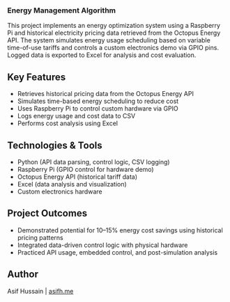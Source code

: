 ### Energy Management Algorithm

This project implements an energy optimization system using a Raspberry Pi and historical electricity pricing data retrieved from the Octopus Energy API. The system simulates energy usage scheduling based on variable time-of-use tariffs and controls a custom electronics demo via GPIO pins. Logged data is exported to Excel for analysis and cost evaluation.

## Key Features
- Retrieves historical pricing data from the Octopus Energy API
- Simulates time-based energy scheduling to reduce cost
- Uses Raspberry Pi to control custom hardware via GPIO
- Logs energy usage and cost data to CSV
- Performs cost analysis using Excel

## Technologies & Tools
- Python (API data parsing, control logic, CSV logging)
- Raspberry Pi (GPIO control for hardware demo)
- Octopus Energy API (historical tariff data)
- Excel (data analysis and visualization)
- Custom electronics hardware

## Project Outcomes
- Demonstrated potential for 10–15% energy cost savings using historical pricing patterns
- Integrated data-driven control logic with physical hardware
- Practiced API usage, embedded control, and post-simulation analysis

## Author
Asif Hussain | [asifh.me](https://asifh.me/work/building-once-ui-a-customizable-design-system)
